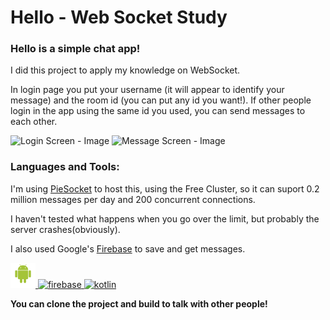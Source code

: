 # Hello - Web Socket Study
<h3>Hello is a simple chat app!</h3>

<p>I did this project to apply my knowledge on WebSocket.</p>
<p>In login page you put your username (it will appear to identify your message) and the room id (you can put any id you want!). If other people login in the app using the same id you used, you can send messages to each other.</p>
<img src="https://github.com/RaphaCosil/Web-Socket-Study/tree/main/images/login-page.png" alt= "Login Screen - Image">
<img src="https://github.com/RaphaCosil/Web-Socket-Study/tree/main/images/message-pic.png" alt= "Message Screen - Image">

<h3 align="left">Languages and Tools:</h3>
<p> I'm using <a href= https://piehost.com/piesocket>PieSocket</a> to host this, using the Free Cluster, so it can suport 0.2 million messages per day and 200 concurrent connections.</p>
<p>I haven't tested what happens when you go over the limit, but probably the server crashes(obviously).</p>
<p>I also used Google's <a href= "https://firebase.google.com/?hl=pt">Firebase</a> to save and get messages.</p>
<p align="left"> <a href="https://developer.android.com" target="_blank" rel="noreferrer"> <img src="https://raw.githubusercontent.com/devicons/devicon/master/icons/android/android-original-wordmark.svg" alt="android" width="40" height="40"/> </a> <a href="https://firebase.google.com/" target="_blank" rel="noreferrer"> <img src="https://www.vectorlogo.zone/logos/firebase/firebase-icon.svg" alt="firebase" width="40" height="40"/> </a> </a> <a href="https://kotlinlang.org" target="_blank" rel="noreferrer"> <img src="https://www.vectorlogo.zone/logos/kotlinlang/kotlinlang-icon.svg" alt="kotlin" width="40" height="40"/> </a> </p>

<p><strong>You can clone the project and build to talk with other people!</strong></p>
